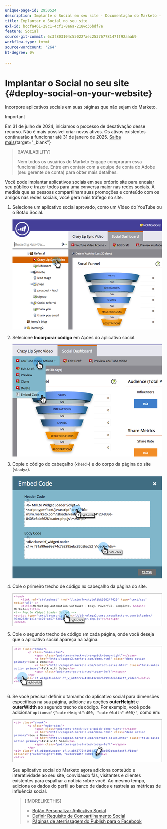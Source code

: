 ```yaml
---
unique-page-id: 2950524
description: Implante o Social em seu site - Documentação do Marketo - Documentação do produto
title: Implantar o Social no seu site
exl-id: bccfa461-29c1-4cf1-8e6a-2186c36bdf7e
feature: Social
source-git-commit: 6c3f803104c550227aec25376778147ff92aaab9
workflow-type: tm+mt
source-wordcount: '264'
ht-degree: 0%

---
```


# Implantar o Social no seu site {#deploy-social-on-your-website}

Incorpore aplicativos sociais em suas páginas que não sejam do Marketo.

>[!IMPORTANT]
>
>Em 31 de julho de 2024, iniciamos o processo de desativação desse recurso. Não é mais possível criar novos ativos. Os ativos existentes continuarão a funcionar até 31 de janeiro de 2025. [Saiba mais](https://nation.marketo.com/t5/employee-blogs/marketo-engage-social-features-deprecation/ba-p/351977){target="_blank"}

>[!AVAILABILITY]
>
>Nem todos os usuários do Marketo Engage compraram essa funcionalidade. Entre em contato com a equipe de conta do Adobe (seu gerente de conta) para obter mais detalhes.

Você pode implantar aplicativos sociais em seu próprio site para engajar seu público e trazer todos para uma conversa maior nas redes sociais. À medida que as pessoas compartilham suas promoções e conteúdo com os amigos nas redes sociais, você gera mais tráfego no site.

1. Selecione um aplicativo social aprovado, como um Vídeo do YouTube ou o Botão Social.

   ![](assets/image2015-5-12-11-3a43-3a24.png)

1. Selecione **Incorporar código** em Ações do aplicativo social.

   ![](assets/image2015-5-12-12-3a59-3a46.png)

1. Copie o código do cabeçalho (`<head>`) e do corpo da página do site (`<body>`).

   ![](assets/image2015-5-12-13-3a3-3a34.png)

1. Cole o primeiro trecho de código no cabeçalho da página do site.

   ![](assets/socialonsite-embedhead.png)

1. Cole o segundo trecho de código em cada página, onde você deseja que o aplicativo social apareça na página.

   ![](assets/socialonsite-embedwidget.png)

1. Se você precisar definir o tamanho do aplicativo social para dimensões específicas na sua página, adicione as opções **outerHeight** e **outerWidth** ao segundo trecho de código. Por exemplo, você pode adicionar `options='{"outerHeight":400, "outerWidth":600}'`, como em:

   ![](assets/socialonsite-resizewidget2.png)

   Seu aplicativo social do Marketo agora adiciona conteúdo e interatividade ao seu site, convidando fãs, visitantes e clientes existentes para espalhar a notícia sobre você. Ao mesmo tempo, adiciona os dados do perfil ao banco de dados e rastreia as métricas de influência social.

   >[!MORELIKETHIS]
   >
   >* [Botão Personalizar Aplicativo Social](/help/marketo/product-docs/demand-generation/social/configuring-social-actions/customize-social-app-button.md)
   >* [Definir Requisito de Compartilhamento Social](/help/marketo/product-docs/demand-generation/social/social-functions/set-social-share-requirement.md)
   >* [Páginas de aterrissagem do Publish para o Facebook](/help/marketo/product-docs/demand-generation/facebook/publish-landing-pages-to-facebook.md)
